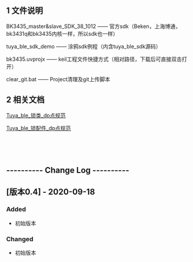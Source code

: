 ## 1 文件说明
BK3435_master&slave_SDK_38_1012 —— 官方sdk（Beken，上海博通，bk3431q和bk3435内核一样，所以sdk也一样）  

tuya_ble_sdk_demo —— 涂鸦sdk例程（内含tuya_ble_sdk源码）  

bk3435.uvprojx —— keil工程文件快捷方式（相对路径，下载后可直接双击打开）  

clear_git.bat —— Project清理及git上传脚本  


## 2 相关文档

[Tuya_ble_锁类_dp点规范](https://docs.tuya.com/zh/iot/smart-product-solution/product-solution-lock/product-solution-lock-ble/ble?id=K9ow3vcpn71ua)

[Tuya_ble_锁配件_dp点规范](https://docs.tuya.com/zh/iot/smart-product-solution/product-solution-lock/product-solution-lock-ble/title?id=K9nmje3twsy7n)



​      

​     

## ---------- Change Log ----------

## [版本0.4] - 2020-09-18

### Added

- 初始版本

### Changed

- 初始版本
